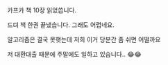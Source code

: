 카프카 책 10장 읽었씁니다.

드뎌 책 한권 끝냈습니다. 그래도 어렵네요.

알고리즘은 결국 못햇는데 저희 이거 당분간 좀 쉬면 어떨까요

저 대환대출 때문에 주말에도 일하고 있습니다.. 😂😂